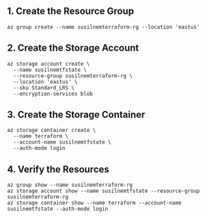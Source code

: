 ## 1. Create the Resource Group

```bash=
az group create --name susilnemterraform-rg --location 'eastus'
```

## 2. Create the Storage Account

```bash=
az storage account create \
  --name susilnemtfstate \
  --resource-group susilnemterraform-rg \
  --location 'eastus' \
  --sku Standard_LRS \
  --encryption-services blob
```

## 3. Create the Storage Container
```bash=
az storage container create \
  --name terraform \
  --account-name susilnemtfstate \
  --auth-mode login
```


## 4. Verify the Resources
```bash=
az group show --name susilnemterraform-rg
az storage account show --name susilnemtfstate --resource-group susilnemterraform-rg
az storage container show --name terraform --account-name susilnemtfstate --auth-mode login
```